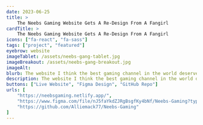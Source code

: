```yaml
---
date: 2023-06-25
title: >
    The Neebs Gaming Website Gets A Re-Design From A Fangirl
cardTitle: >
    The Neebs Gaming Website Gets A Re-Design From A Fangirl
icons: ["fa-react", "fa-sass"]
tags: ["project", "featured"]
eyebrow: website
imageTablet: /assets/neebs-gang-tablet.jpg
imageBreakout: /assets/neebs-gang-breakout.jpg
imageAlt:
blurb: The website I think the best gaming channel in the world deserves. This redesign focuses on creator content, community, and merch.
description: The website I think the best gaming channel in the world deserves. With almost 3 million subscribers, Neebs Gaming is well on their way to producing some of the most watched gaming content on YouTube. My goal in this redesign was to showcase their content, create dedicated pages for news, live events and merchandise, and build a space for fans like me to geek out. Checkout the Figma design files to see the before and after shots.
buttons: ["Live Website", "Figma Design", "GitHub Repo"]
urls: [
    "https://neebsgaming.netlify.app/",
    "https://www.figma.com/file/nJ5faYkdZJRgBsgfKy4bNf/Neebs-Gaming?type=design&t=E47uayHXbvHFt2qh-0",
    "https://github.com/Alliemack77/Neebs-Gaming"
]
---
```

